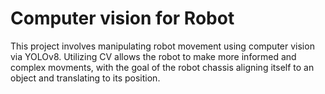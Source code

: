 # Computer vision for Robot
This project involves manipulating robot movement using computer vision via YOLOv8.
Utilizing CV allows the robot to make more informed and complex movments, with the goal of the robot chassis aligning itself to an object and translating to its position.
